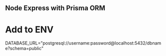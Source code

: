 ## Node Express with Prisma ORM

# Add to ENV

DATABASE_URL="postgresql://username:password@localhost:5432/dbname?schema=public"